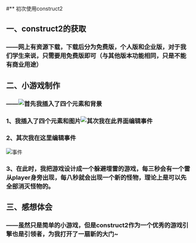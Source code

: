 #** 初次使用construct2
## 一、construct2的获取

### ——网上有资源下载，下载后分为免费版，个人版和企业版，对于我们学生来说，只需要用免费版即可（与其他版本功能相同，只是不能有商业用途）

## 二、小游戏制作
### ——![首先我插入了四个元素和背景](https://github.com/wuzy57/wuzy-homework/blob/gh-pages/images/newpng/1.png)
### 1、我插入了四个元素和图片![其次我在此界面编辑事件](https://github.com/wuzy57/wuzy-homework/blob/gh-pages/images/newpng/2.png)
### 2、其次我在这里编辑事件
![事件](https://github.com/wuzy57/wuzy-homework/blob/gh-pages/images/newpng/3.png)
### 3、在此时，我把游戏设计成一个躲避埋雷的游戏，每三秒会有一个雷从player身旁出现，每八秒就会出现一个新的怪物，理论上是可以先全部消灭怪物的。
## 三、感想体会
### ——虽然只是简单的小游戏，但是construct2作为一个优秀的游戏引擎也是引领者，为我打开了一扇新的大门~